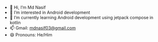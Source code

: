 - 👋 Hi, I’m Md Nasif
- 👀 I’m interested in Android development
- 🌱 I’m currently learning Android development using jetpack compose in kotlin
- 📫 Gmail: mdnasif03@gmail.com
- 😄 Pronouns: He/Him
